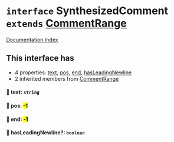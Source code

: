 # `interface` SynthesizedComment `extends` [CommentRange](../interface.CommentRange/README.md)

[Documentation Index](../README.md)

## This interface has

- 4 properties:
[text](#-text-string),
[pos](#-pos-1),
[end](#-end-1),
[hasLeadingNewline](#-hasleadingnewline-boolean)
- 2 inherited members from [CommentRange](../interface.CommentRange/README.md)


#### 📄 text: `string`



#### 📄 pos: <mark>-1</mark>



#### 📄 end: <mark>-1</mark>



#### 📄 hasLeadingNewline?: `boolean`



